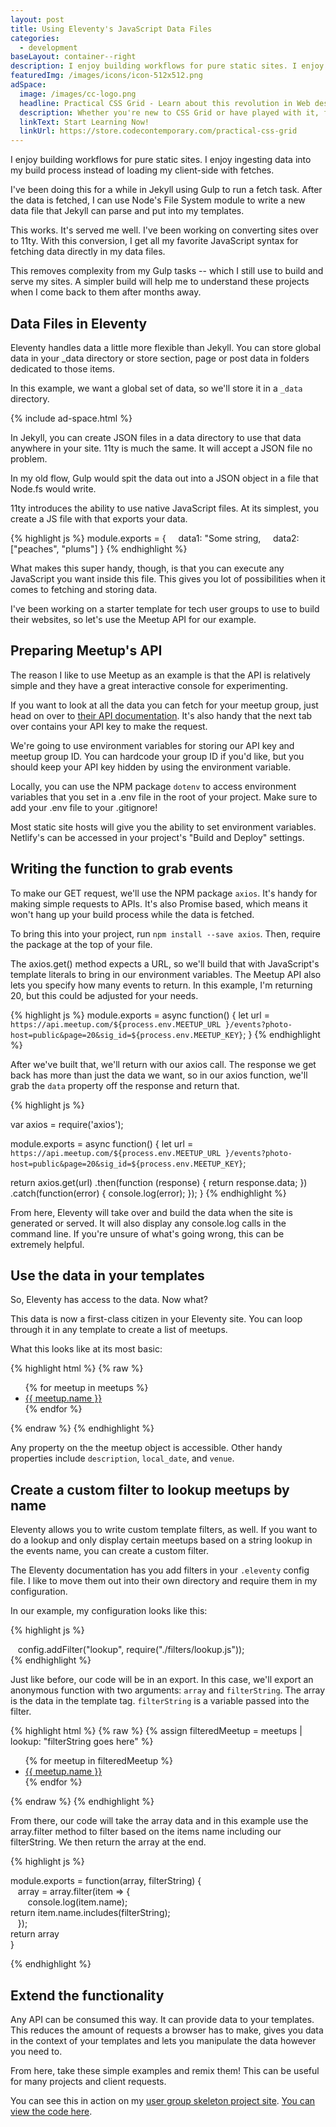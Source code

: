 ```yaml
---
layout: post
title: Using Eleventy's JavaScript Data Files
categories:
  - development
baseLayout: container--right
description: I enjoy building workflows for pure static sites. I enjoy ingesting data into my build process instead of loading my client-side with fetches. In this example, we'll use Eleventy's ability to use a JavaScript file, to execute code to fetch data on site build, negating the need for task runners like Gulp.
featuredImg: /images/icons/icon-512x512.png
adSpace: 
  image: /images/cc-logo.png
  headline: Practical CSS Grid - Learn about this revolution in Web design!
  description: Whether you're new to CSS Grid or have played with it, finding practical examples of this new layout mechanism is the best way to learn it's power. Sign up below for two hours of practical grid knowledge just for you!
  linkText: Start Learning Now!
  linkUrl: https://store.codecontemporary.com/practical-css-grid
---
```


I enjoy building workflows for pure static sites. I enjoy ingesting data into my build process instead of loading my client-side with fetches. 

I've been doing this for a while in Jekyll using Gulp to run a fetch task. After the data is fetched, I can use Node's File System module to write a new data file that Jekyll can parse and put into my templates.

This works. It's served me well. I've been working on converting sites over to 11ty. With this conversion, I get all my favorite JavaScript syntax for fetching data directly in my data files.

This removes complexity from my Gulp tasks -- which I still use to build and serve my sites. A simpler build will help me to understand these projects when I come back to them after months away.

## Data Files in Eleventy

Eleventy handles data a little more flexible than Jekyll. You can store global data in your _data directory or store section, page or post data in folders dedicated to those items.

In this example, we want a global set of data, so we'll store it in a `_data` directory.

{% include ad-space.html %}

In Jekyll, you can create JSON files in a data directory to use that data anywhere in your site. 11ty is much the same. It will accept a JSON file no problem.

In my old flow, Gulp would spit the data out into a JSON object in a file that Node.fs would write.

11ty introduces the ability to use native JavaScript files. At its simplest, you create a JS file with that exports your data.

{% highlight js %}
module.exports = {
    data1: "Some string,
    data2: ["peaches", "plums"]
}
{% endhighlight %}

What makes this super handy, though, is that you can execute any JavaScript you want inside this file. This gives you lot of possibilities when it comes to fetching and storing data.

I've been working on a starter template for tech user groups to use to build their websites, so let's use the Meetup API for our example.

## Preparing Meetup's API

The reason I like to use Meetup as an example is that the API is relatively simple and they have a great interactive console for experimenting.

If you want to look at all the data you can fetch for your meetup group, just head on over to [their API documentation](https://secure.meetup.com/meetup_api/console/). It's also handy that the next tab over contains your API key to make the request.

We're going to use environment variables for storing our API key and meetup group ID. You can hardcode your group ID if you'd like, but you should keep your API key hidden by using the environment variable.

Locally, you can use the NPM package `dotenv` to access environment variables that you set in a .env file in the root of your project. Make sure to add your .env file to your .gitignore!

Most static site hosts will give you the ability to set environment variables. Netlify's can be accessed in your project's "Build and Deploy" settings.

## Writing the function to grab events

To make our GET request, we'll use the NPM package `axios`. It's handy for making simple requests to APIs. It's also Promise based, which means it won't hang up your build process while the data is fetched.

To bring this into your project, run `npm install --save axios`. Then, require the package at the top of your file.

The axios.get() method expects a URL, so we'll build that with JavaScript's template literals to bring in our environment variables. The Meetup API also lets you specify how many events to return. In this example, I'm returning 20, but this could be adjusted for your needs.

{% highlight js %}
module.exports = async function() {
    let url = `https://api.meetup.com/${process.env.MEETUP_URL }/events?photo-host=public&page=20&sig_id=${process.env.MEETUP_KEY}`;
}
{% endhighlight %}

After we've built that, we'll return with our axios call. The response we get back has more than just the data we want, so in our axios function, we'll grab the `data` property off the response and return that.

{% highlight js %}

var axios   = require('axios');

module.exports = async function() {
  let url = `https://api.meetup.com/${process.env.MEETUP_URL }/events?photo-host=public&page=20&sig_id=${process.env.MEETUP_KEY}`;
  
  return axios.get(url)
      .then(function (response) {
          return response.data;
      })
      .catch(function(error) {
          console.log(error);
      });
}
{% endhighlight %}

From here, Eleventy will take over and build the data when the site is generated or served. It will also display any console.log calls in the command line. If you're unsure of what's going wrong, this can be extremely helpful.

## Use the data in your templates

So, Eleventy has access to the data. Now what?

This data is now a first-class citizen in your Eleventy site. You can loop through it in any template to create a list of meetups.

What this looks like at its most basic:

{% highlight html %}
{% raw %}
<ul>  
  {% for meetup in meetups %}  
  <li>
    <a href="{{ meetup.link }}">{{ meetup.name }}</a>
  </li>  
  {% endfor %}  
</ul>
{% endraw %}
{% endhighlight %}

Any property on the the meetup object is accessible. Other handy properties include `description`, `local_date`, and `venue`.

## Create a custom filter to lookup meetups by name

Eleventy allows you to write custom template filters, as well. If you want to do a lookup and only display certain meetups based on a string lookup in the events name, you can create a custom filter.

The Eleventy documentation has you add filters in your `.eleventy` config file. I like to move them out into their own directory and require them in my configuration.

In our example, my configuration looks like this:

{% highlight js %}

   config.addFilter("lookup", require("./filters/lookup.js"));  
{% endhighlight %} 

Just like before, our code will be in an export. In this case, we'll export an anonymous function with two arguments: `array` and `filterString`. The array is the data in the template tag. `filterString` is a variable passed into the filter. 

{% highlight html %}
{% raw %}
{% assign filteredMeetup = meetups | lookup: "filterString goes here" %}

<ul>  
  {% for meetup in filteredMeetup %}  
  <li>
    <a href="{{ meetup.link }}">{{ meetup.name }}</a>
  </li>  
  {% endfor %}  
</ul>
{% endraw %}
{% endhighlight %}

From there, our code will take the array data and in this example use the array.filter method to filter based on the items name including our filterString. We then return the array at the end.

{% highlight js %}

module.exports = function(array, filterString) {  
   array = array.filter(item => {  
       console.log(item.name);  
return item.name.includes(filterString);  
   });  
return array  
}

{% endhighlight %}

## Extend the functionality

Any API can be consumed this way. It can provide data to your templates. This reduces the amount of requests a browser has to make, gives you data in the context of your templates and lets you manipulate the data however you need to.

From here, take these simple examples and remix them! This can be useful for many projects and client requests.

You can see this in action on my [user group skeleton project site](https://netlify-meetup.netlify.com/). [You can view the code here](https://github.com/brob/static-meetup-skeleton).